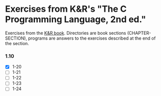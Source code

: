 # Exercises from K&R's "The C Programming Language, 2nd ed."

Exercises from the [K&amp;R book](https://en.wikipedia.org/wiki/The_C_Programming_Language). Directories are book sections (CHAPTER-SECTION), programs are answers to the exercises described at the end of the section.

### 1.10
- [x] 1-20
- [ ] 1-21
- [ ] 1-22
- [ ] 1-23
- [ ] 1-24
